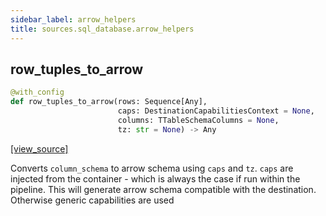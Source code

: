 ```yaml
---
sidebar_label: arrow_helpers
title: sources.sql_database.arrow_helpers
---
```


## row\_tuples\_to\_arrow

```python
@with_config
def row_tuples_to_arrow(rows: Sequence[Any],
                        caps: DestinationCapabilitiesContext = None,
                        columns: TTableSchemaColumns = None,
                        tz: str = None) -> Any
```

[[view_source]](https://github.com/dlt-hub/dlt/blob/f0690715274590fc4cacf1165e3661aaa7af1c15/dlt/sources/sql_database/arrow_helpers.py#L10)

Converts `column_schema` to arrow schema using `caps` and `tz`. `caps` are injected from the container - which
is always the case if run within the pipeline. This will generate arrow schema compatible with the destination.
Otherwise generic capabilities are used

